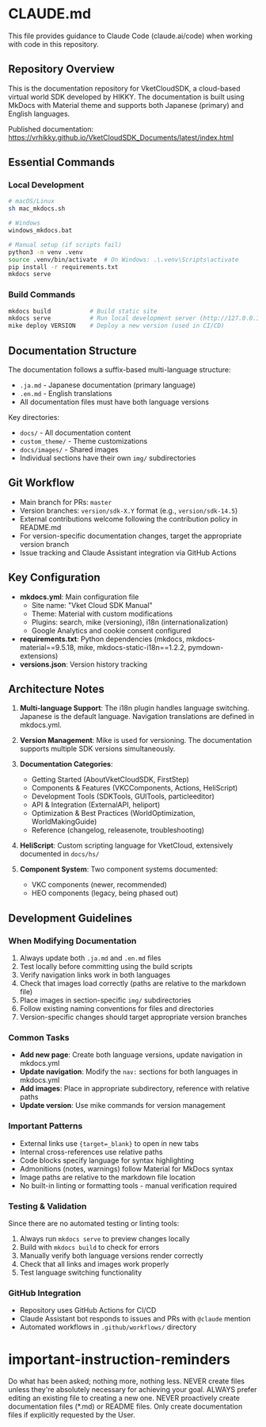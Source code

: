 # CLAUDE.md

This file provides guidance to Claude Code (claude.ai/code) when working with code in this repository.

## Repository Overview

This is the documentation repository for VketCloudSDK, a cloud-based virtual world SDK developed by HIKKY. The documentation is built using MkDocs with Material theme and supports both Japanese (primary) and English languages.

Published documentation: https://vrhikky.github.io/VketCloudSDK_Documents/latest/index.html

## Essential Commands

### Local Development
```bash
# macOS/Linux
sh mac_mkdocs.sh

# Windows
windows_mkdocs.bat

# Manual setup (if scripts fail)
python3 -m venv .venv
source .venv/bin/activate  # On Windows: .\.venv\Scripts\activate
pip install -r requirements.txt
mkdocs serve
```

### Build Commands
```bash
mkdocs build           # Build static site
mkdocs serve           # Run local development server (http://127.0.0.1:8000/)
mike deploy VERSION    # Deploy a new version (used in CI/CD)
```

## Documentation Structure

The documentation follows a suffix-based multi-language structure:
- `.ja.md` - Japanese documentation (primary language)
- `.en.md` - English translations
- All documentation files must have both language versions

Key directories:
- `docs/` - All documentation content
- `custom_theme/` - Theme customizations
- `docs/images/` - Shared images
- Individual sections have their own `img/` subdirectories

## Git Workflow

- Main branch for PRs: `master`
- Version branches: `version/sdk-X.Y` format (e.g., `version/sdk-14.5`)
- External contributions welcome following the contribution policy in README.md
- For version-specific documentation changes, target the appropriate version branch
- Issue tracking and Claude Assistant integration via GitHub Actions

## Key Configuration

- **mkdocs.yml**: Main configuration file
  - Site name: "Vket Cloud SDK Manual"
  - Theme: Material with custom modifications
  - Plugins: search, mike (versioning), i18n (internationalization)
  - Google Analytics and cookie consent configured
- **requirements.txt**: Python dependencies (mkdocs, mkdocs-material==9.5.18, mike, mkdocs-static-i18n==1.2.2, pymdown-extensions)
- **versions.json**: Version history tracking

## Architecture Notes

1. **Multi-language Support**: The i18n plugin handles language switching. Japanese is the default language. Navigation translations are defined in mkdocs.yml.

2. **Version Management**: Mike is used for versioning. The documentation supports multiple SDK versions simultaneously.

3. **Documentation Categories**:
   - Getting Started (AboutVketCloudSDK, FirstStep)
   - Components & Features (VKCComponents, Actions, HeliScript)
   - Development Tools (SDKTools, GUITools, particleeditor)
   - API & Integration (ExternalAPI, heliport)
   - Optimization & Best Practices (WorldOptimization, WorldMakingGuide)
   - Reference (changelog, releasenote, troubleshooting)

4. **HeliScript**: Custom scripting language for VketCloud, extensively documented in `docs/hs/`

5. **Component System**: Two component systems documented:
   - VKC components (newer, recommended)
   - HEO components (legacy, being phased out)

## Development Guidelines

### When Modifying Documentation
1. Always update both `.ja.md` and `.en.md` files
2. Test locally before committing using the build scripts
3. Verify navigation links work in both languages
4. Check that images load correctly (paths are relative to the markdown file)
5. Place images in section-specific `img/` subdirectories
6. Follow existing naming conventions for files and directories
7. Version-specific changes should target appropriate version branches

### Common Tasks
- **Add new page**: Create both language versions, update navigation in mkdocs.yml
- **Update navigation**: Modify the `nav:` sections for both languages in mkdocs.yml
- **Add images**: Place in appropriate subdirectory, reference with relative paths
- **Update version**: Use mike commands for version management

### Important Patterns
- External links use `{target=_blank}` to open in new tabs
- Internal cross-references use relative paths
- Code blocks specify language for syntax highlighting
- Admonitions (notes, warnings) follow Material for MkDocs syntax
- Image paths are relative to the markdown file location
- No built-in linting or formatting tools - manual verification required

### Testing & Validation
Since there are no automated testing or linting tools:
1. Always run `mkdocs serve` to preview changes locally
2. Build with `mkdocs build` to check for errors
3. Manually verify both language versions render correctly
4. Check that all links and images work properly
5. Test language switching functionality

### GitHub Integration
- Repository uses GitHub Actions for CI/CD
- Claude Assistant bot responds to issues and PRs with `@claude` mention
- Automated workflows in `.github/workflows/` directory

# important-instruction-reminders
Do what has been asked; nothing more, nothing less.
NEVER create files unless they're absolutely necessary for achieving your goal.
ALWAYS prefer editing an existing file to creating a new one.
NEVER proactively create documentation files (*.md) or README files. Only create documentation files if explicitly requested by the User.

